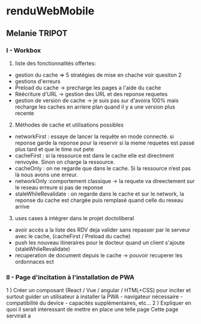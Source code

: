 # renduWebMobile

## Melanie TRIPOT

### I - Workbox

1. liste des fonctionnalités offertes: 
- gestion du cache => 5 stratégies de mise en chache voir quesiton 2
- gestions d'erreurs 
- Preload du cache -> precharge les pages a l'aide du cache
- Réécriture d'URL -> gestion des URL et des reponse requetes 
- gestion de version de cache -> je suis pas sur d'avoira 100% mais recharge les caches en arriere plan quand il y a une version plus recente 

2. Méthodes de cache et utilisations possibles

- networkFirst : essaye de lancer la requête en mode connecté. si reponse garde la reponse pour la reservir si la meme requetes est passé plus tard et que le time out pete
- cacheFirst : si la ressource est dans le cache elle est directment renvoyée. Sinon on charge la ressource.
- cacheOnly : on ne regarde que dans le cache. Si la ressource n’est pas là nous avons une erreur. 
- networkOnly :comportement classique -> la requete va direectement sur le reseau erreure si pas de reponse
- staleWhileRevalidate : on regarde dans le cache et sur le network, la reponse du cache est chargée puis remplasé quand celle du reseau arrive

3. uses cases à intégrer dans le projet doctoliberal
- avoir accès a la liste des RDV deja valider sans repasser par le serveur avec le cache, (cacheFirst / Preload du cache)
- push les nouveau itineraires pour le docteur quand un client s'ajoute (staleWhileRevalidate)
- recuperation de document depuis le cache -> pouvoir recuperer les ordonnaces ect 

### II - Page d'incitation à l'installation de PWA
 
1 ) Créer un composant (React / Vue / angular / HTML+CSS) pour inciter et surtout guider un utilisateur à installer la PWA
    - navigateur nécessaire
    - compatibilité du device
    - capacités supplémentaires, etc...
2 ) Expliquer en quoi il serait interessant de mettre en place une telle page
Cette page servirait a 

